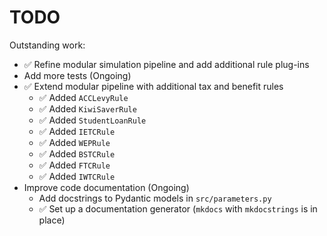# TODO

Outstanding work:

* ✅ Refine modular simulation pipeline and add additional rule plug-ins
* Add more tests (Ongoing)
* ✅ Extend modular pipeline with additional tax and benefit rules
  * ✅ Added `ACCLevyRule`
  * ✅ Added `KiwiSaverRule`
  * ✅ Added `StudentLoanRule`
  * ✅ Added `IETCRule`
  * ✅ Added `WEPRule`
  * ✅ Added `BSTCRule`
  * ✅ Added `FTCRule`
  * ✅ Added `IWTCRule`
* Improve code documentation (Ongoing)
  * Add docstrings to Pydantic models in `src/parameters.py`
  * ✅ Set up a documentation generator (`mkdocs` with `mkdocstrings` is in place)
